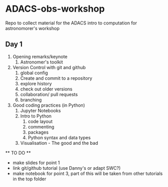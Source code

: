 # ADACS-obs-workshop
Repo to collect material for the ADACS intro to computation for astronomorer's workshop


## Day 1

1. Opening remarks/keynote
    1. Astronomer's toolkit
2. Version Control with git and github
    1. global config
    2. Create and commit to a repository
    3. explore history
    4. check out older versions
    5. collaboration/ pull requests
    6. branching
3. Good coding practices (in Python)
    1. Jupyter Notebooks
    2. Intro to Python
        1. code layout
        2. commenting
        3. packages
        4. Python syntax and data types
    3. Visualisation - The good and the bad


** TO DO **
- make slides for point 1
- link git/github tutorial (use Danny's or adapt SWC?)
- make notebook for point 3, part of this will be taken from other tutorials in the top folder